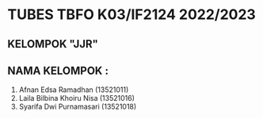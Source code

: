# TUBES TBFO K03/IF2124 2022/2023
## KELOMPOK "JJR"
## NAMA KELOMPOK :
1. Afnan Edsa Ramadhan (13521011)
2. Laila Bilbina Khoiru Nisa (13521016)
3. Syarifa Dwi Purnamasari (13521018)
